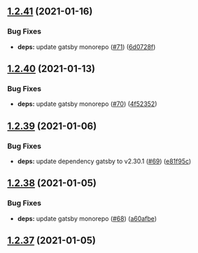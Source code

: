 ## [1.2.41](https://github.com/dds/bosabosa.org/compare/v1.2.40...v1.2.41) (2021-01-16)


### Bug Fixes

* **deps:** update gatsby monorepo ([#71](https://github.com/dds/bosabosa.org/issues/71)) ([6d0728f](https://github.com/dds/bosabosa.org/commit/6d0728f5b588d403a455ce01cb2965594c82bfcd))



## [1.2.40](https://github.com/dds/bosabosa.org/compare/v1.2.39...v1.2.40) (2021-01-13)


### Bug Fixes

* **deps:** update gatsby monorepo ([#70](https://github.com/dds/bosabosa.org/issues/70)) ([4f52352](https://github.com/dds/bosabosa.org/commit/4f5235238cadd6bebc92a5b176e7980f32e5d967))



## [1.2.39](https://github.com/dds/bosabosa.org/compare/v1.2.38...v1.2.39) (2021-01-06)


### Bug Fixes

* **deps:** update dependency gatsby to v2.30.1 ([#69](https://github.com/dds/bosabosa.org/issues/69)) ([e81f95c](https://github.com/dds/bosabosa.org/commit/e81f95c8fce82176b29e4cf6955cbce0096e303c))



## [1.2.38](https://github.com/dds/bosabosa.org/compare/v1.2.37...v1.2.38) (2021-01-05)


### Bug Fixes

* **deps:** update gatsby monorepo ([#68](https://github.com/dds/bosabosa.org/issues/68)) ([a60afbe](https://github.com/dds/bosabosa.org/commit/a60afbe84b9951a1d1f63811b06cb6183bdbdd54))



## [1.2.37](https://github.com/dds/bosabosa.org/compare/v1.2.36...v1.2.37) (2021-01-05)



